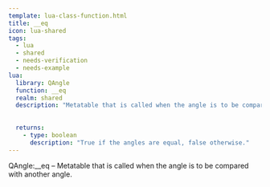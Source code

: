 ```yaml
---
template: lua-class-function.html
title: __eq
icon: lua-shared
tags:
  - lua
  - shared
  - needs-verification
  - needs-example
lua:
  library: QAngle
  function: __eq
  realm: shared
  description: "Metatable that is called when the angle is to be compared with another angle."
  
  
  returns:
    - type: boolean
      description: "True if the angles are equal, false otherwise."
---
```


<div class="lua__search__keywords">
QAngle:__eq &#x2013; Metatable that is called when the angle is to be compared with another angle.
</div>
